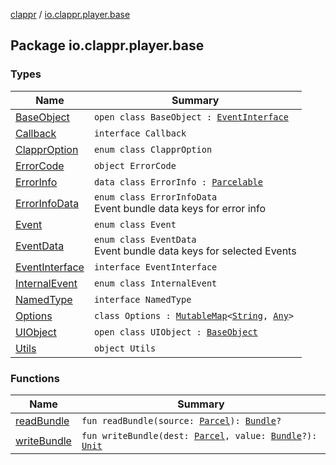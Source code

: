 [clappr](../index.md) / [io.clappr.player.base](./index.md)

## Package io.clappr.player.base

### Types

| Name | Summary |
|---|---|
| [BaseObject](-base-object/index.md) | `open class BaseObject : `[`EventInterface`](-event-interface/index.md) |
| [Callback](-callback/index.md) | `interface Callback` |
| [ClapprOption](-clappr-option/index.md) | `enum class ClapprOption` |
| [ErrorCode](-error-code/index.md) | `object ErrorCode` |
| [ErrorInfo](-error-info/index.md) | `data class ErrorInfo : `[`Parcelable`](https://developer.android.com/reference/android/os/Parcelable.html) |
| [ErrorInfoData](-error-info-data/index.md) | `enum class ErrorInfoData`<br>Event bundle data keys for error info |
| [Event](-event/index.md) | `enum class Event` |
| [EventData](-event-data/index.md) | `enum class EventData`<br>Event bundle data keys for selected Events |
| [EventInterface](-event-interface/index.md) | `interface EventInterface` |
| [InternalEvent](-internal-event/index.md) | `enum class InternalEvent` |
| [NamedType](-named-type/index.md) | `interface NamedType` |
| [Options](-options/index.md) | `class Options : `[`MutableMap`](https://kotlinlang.org/api/latest/jvm/stdlib/kotlin.collections/-mutable-map/index.html)`<`[`String`](https://kotlinlang.org/api/latest/jvm/stdlib/kotlin/-string/index.html)`, `[`Any`](https://kotlinlang.org/api/latest/jvm/stdlib/kotlin/-any/index.html)`>` |
| [UIObject](-u-i-object/index.md) | `open class UIObject : `[`BaseObject`](-base-object/index.md) |
| [Utils](-utils/index.md) | `object Utils` |

### Functions

| Name | Summary |
|---|---|
| [readBundle](read-bundle.md) | `fun readBundle(source: `[`Parcel`](https://developer.android.com/reference/android/os/Parcel.html)`): `[`Bundle`](https://developer.android.com/reference/android/os/Bundle.html)`?` |
| [writeBundle](write-bundle.md) | `fun writeBundle(dest: `[`Parcel`](https://developer.android.com/reference/android/os/Parcel.html)`, value: `[`Bundle`](https://developer.android.com/reference/android/os/Bundle.html)`?): `[`Unit`](https://kotlinlang.org/api/latest/jvm/stdlib/kotlin/-unit/index.html) |
